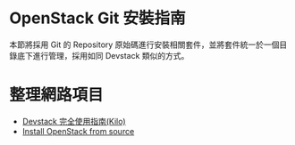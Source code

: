 # OpenStack Git 安裝指南
本節將採用 Git 的 Repository 原始碼進行安裝相關套件，並將套件統一於一個目錄底下進行管理，採用如同 Devstack 類似的方式。

# 整理網路項目
* [Devstack 完全使用指南(Kilo)](http://xiaoquqi.github.io/blog/2015/09/03/devstack-guide/)
* [Install OpenStack from source](https://developer.rackspace.com/blog/install-openstack-from-source/)
